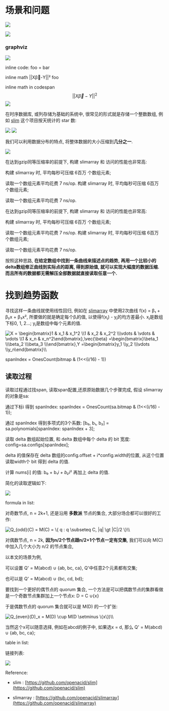 
# 场景和问题

![](https://gitee.com/drdrxp/bed/raw/_md2zhihu_foo/simple/md----acbd-d573c99c6cf5bbd0.jpg)

![](https://gitee.com/drdrxp/bed/raw/_md2zhihu_foo/simple/graphLRAHardedge--LinktextBRound-38e149134ebbdae5.jpg)

### graphviz

![](https://gitee.com/drdrxp/bed/raw/_md2zhihu_foo/simple/digraphRnodeshape=plaintextrankd-e723805f61ebc412.jpg)

inline code: foo = bar

inline math  ||Xβ⃗-Y||²  foo

inline math in codespan $$ ||X{\vec {\beta }}-Y||^{2} $$
![](https://gitee.com/drdrxp/bed/raw/_md2zhihu_foo/simple/18b61671112f3aeb-slim.jpg)

在时序数据库, 或列存储为基础的系统中, 很常见的形式就是存储一个整数数组,
例如 [slim](https://github.com/openacid/slim) 这个项目按天统计的 star 数:

![](https://gitee.com/drdrxp/bed/raw/_md2zhihu_foo/simple/18b61671112f3aeb-slim.jpg)
![](https://gitee.com/drdrxp/bed/raw/_md2zhihu_foo/simple/18b61671112f3aeb-slim.jpg)

我们可以利用数据分布的特点, 将整体数据的大小压缩到**几分之一**.

![](https://gitee.com/drdrxp/bed/raw/_md2zhihu_foo/simple/DatasizeDataSetgzipsizeslimarrys-511b012906c547ff.jpg)

在达到gzip同等压缩率的前提下, 构建 slimarray 和 访问的性能也非常高:

构建 slimarray 时, 平均每秒可压缩 6百万 个数组元素;

读取一个数组元素平均花费 7 ns/op.
构建 slimarray 时, 平均每秒可压缩 6百万 个数组元素;

读取一个数组元素平均花费 7 ns/op.




在达到gzip同等压缩率的前提下, 构建 slimarray 和 访问的性能也非常高:

构建 slimarray 时, 平均每秒可压缩 6百万 个数组元素;

读取一个数组元素平均花费 7 ns/op.
构建 slimarray 时, 平均每秒可压缩 6百万 个数组元素;

读取一个数组元素平均花费 7 ns/op.

按照这种思路, **在给定数组中找到一条曲线来描述点的趋势,**
**再用一个比较小的delta数组修正曲线到实际点的距离, 得到原始值, 就可以实现大幅度的数据压缩. 而且所有的数据都无需解压全部数据就直接读取任意一个.**

# 找到趋势函数

寻找这样一条曲线就使用线性回归,
例如在 [slimarray](https://github.com/openacid/slimarray) 中使用2次曲线 f(x) = β₁ + β₂x + β₃x², 所要做的就是确定每个βᵢ的值,
以使得f(xⱼ) - yⱼ的均方差最小. xⱼ是数组下标0, 1, 2...; yⱼ是数组中每个元素的值.

<img src="https://www.zhihu.com/equation?tex=X%20%3D%20%5Cbegin%7Bbmatrix%7D1%20%20%20%20%20%20%26%20x_1%20%20%20%20%26%20x_1%5E2%20%5C%5C1%20%20%20%20%20%20%26%20x_2%20%20%20%20%26%20x_2%5E2%20%5C%5C%5Cvdots%20%26%20%5Cvdots%20%26%20%5Cvdots%20%20%20%20%5C%5C1%20%20%20%20%20%20%26%20x_n%20%20%20%20%26%20x_n%5E2%5Cend%7Bbmatrix%7D%2C%5Cvec%7B%5Cbeta%7D%20%3D%5Cbegin%7Bbmatrix%7D%5Cbeta_1%20%5C%5C%5Cbeta_2%20%5C%5C%5Cbeta_3%20%5C%5C%5Cend%7Bbmatrix%7D%2CY%20%3D%5Cbegin%7Bbmatrix%7Dy_1%20%5C%5Cy_2%20%5C%5C%5Cvdots%20%5C%5Cy_n%5Cend%7Bbmatrix%7D%5C%5C" alt="X = \begin{bmatrix}1      & x_1    & x_1^2 \\1      & x_2    & x_2^2 \\\vdots & \vdots & \vdots    \\1      & x_n    & x_n^2\end{bmatrix},\vec{\beta} =\begin{bmatrix}\beta_1 \\\beta_2 \\\beta_3 \\\end{bmatrix},Y =\begin{bmatrix}y_1 \\y_2 \\\vdots \\y_n\end{bmatrix}\\" class="ee_img tr_noresize" eeimg="1">

spanIndex = OnesCount(bitmap &amp; (1&lt;&lt;(i/16) - 1))

## 读取过程

读取过程通过找span, 读取span配置,还原原始数据几个步骤完成, 假设 slimarray 的对象是sa:

通过下标i 得到 spanIndex: spanIndex = OnesCount(sa.bitmap &amp; (1&lt;&lt;(i/16) - 1));

通过 spanIndex 得到多项式的3个系数: [b₀, b₁, b₂] = sa.polynomials[spanIndex: spanIndex + 3];

读取 delta 数组起始位置, 和 delta 数组中每个 delta 的 bit 宽度: config=sa.configs[spanIndex];

delta 的值保存在 delta 数组的config.offset + i*config.width的位置, 从这个位置读取width个 bit 得到 delta 的值.

计算 nums[i] 的值: b₀ + b₁*i + b₂*i² 再加上 delta 的值.


简化的读取逻辑如下:

![](https://gitee.com/drdrxp/bed/raw/_md2zhihu_foo/simple/gofuncsmSlimArrayGetiint32uint32-1342107f36c6b014.jpg)

formula in list:

对奇数节点, n = 2k+1, 还是沿用 **多数派** 节点的集合, 大部分场合都可以很好的工作:

<img src="https://www.zhihu.com/equation?tex=Q_%7Bodd%7D%28C%29%20%3D%20M%28C%29%20%3D%20%5C%7B%20q%20%3A%20q%20%5Csubseteq%20C%2C%20%20%7Cq%7C%20%5Cgt%20%7CC%7C/2%20%5C%7D%5C%5C" alt="Q_{odd}(C) = M(C) = \{ q : q \subseteq C,  |q| \gt |C|/2 \}\\" class="ee_img tr_noresize" eeimg="1">


对偶数节点, n = 2k, **因为n/2个节点跟n/2+1个节点一定有交集**,
我们可以向 M(C) 中加入几个大小为 n/2 的节点集合,

以本文的场景为例,

可以设置 Q' = M(abcd) ∪ {ab, bc, ca}, Q'中任意2个元素都有交集;

也可以是 Q' = M(abcd) ∪ {bc, cd, bd};


要找到一个更好的偶节点的 quorum 集合, 一个方法是可以把偶数节点的集群看做是一个奇数节点集群加上一个节点x:
 D = C ∪{x} 

于是偶数节点的 quorum 集合就可以是 M(D) 的一个扩张:

<img src="https://www.zhihu.com/equation?tex=Q_%7Beven%7D%28D%29_x%20%3D%20M%28D%29%20%5Ccup%20M%28D%20%5Csetminus%20%5C%7Bx%5C%7D%29%5C%5C" alt="Q_{even}(D)_x = M(D) \cup M(D \setminus \{x\})\\" class="ee_img tr_noresize" eeimg="1">

当然这个x可以随意选择, 例如在abcd的例子中, 如果选x = d, 那么
Q' = M(abcd) ∪ {ab, bc, ca};



table in list:

链接列表:

![](https://gitee.com/drdrxp/bed/raw/_md2zhihu_foo/simple/---assetsslimjpgfobarabc-4eb2fd74bec19f90.jpg)





Reference:

- slim : [https://github.com/openacid/slim](https://github.com/openacid/slim)

- slimarray : [https://github.com/openacid/slimarray](https://github.com/openacid/slimarray)


[slim]: https://github.com/openacid/slim "slim"
[slimarray]: https://github.com/openacid/slimarray "slimarray"
